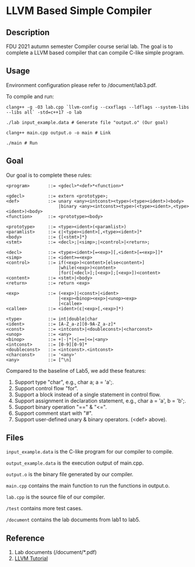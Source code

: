 # LLVM Based Simple Compiler

## Description
FDU 2021 autumn semester Compiler course serial lab. The goal is to complete a LLVM based compiler that can compile C-like simple program.

## Usage
Environment configuration please refer to /document/lab3.pdf.

To compile and run:

```shell
clang++ -g -O3 lab.cpp `llvm-config --cxxflags --ldflags --system-libs --libs all` -std=c++17 -o lab

./lab input_example.data # Generate file "output.o" (Our goal)

clang++ main.cpp output.o -o main # Link

./main # Run
```

## Goal

Our goal is to complete these rules:

```
<program>		::= <gdecl>*<def>*<function>*

<gdecl> 		::= extern <prototype>;
<def>			::= unary <any><intconst><type>(<type><ident>)<body>
					|binary <any><intconst><type>(<type><ident>,<type><ident>)<body>
<function> 		::= <prototype><body>

<prototype> 	::= <type><ident>(<paramlist>)
<paramlist> 	::= ε|<type><ident>[,<type><ident>]*
<body>			::= {[<stmt>]*}
<stmt>			::= <decl>;|<simp>;|<control>|<return>;

<decl>			::= <type><ident>[=<exp>][,<ident>[=<exp>]]*
<simp>			::= <ident>=<exp>
<control>		::= if(<exp>)<content>[else<content>]
					|while(<exp>)<content>
					|for([<decl>];[<exp>];[<exp>])<content>
<content>		::= <stmt>|<body>
<return>		::= return <exp>

<exp>			::= (<exp>)|<const>|<ident>
					|<exp><binop><exp>|<unop><exp>
					|<callee>
<callee>		::= <ident>(ε|<exp>[,<exp>]*)

<type>			::= int|double|char
<ident>			::= [A-Z_a-z][0-9A-Z_a-z]*
<const>			::= <intconst>|<doubleconst>|<charconst>
<unop>			::= <any>
<binop>			::= +|-|*|<|==|<=|<any>
<intconst>		::= [0-9][0-9]*
<doubleconst>	::=	<intconst>.<intconst>
<charconst>		::= '<any>'
<any>			::= [^\n]
```

Compared to the baseline of Lab5, we add these features:

1. Support type "char", e.g., char a; a = 'a';.
2. Support control flow "for".
3. Support a block instead of a single statement in control flow.
4. Support assignment in declaration statement, e.g., char a = 'a', b = 'b';.
5. Support binary operation "==" & "<=".
6. Support comment start with "#".
7. Support user-defined unary & binary operators. (\<def\> above).


## Files

`input_example.data` is the C-like program for our compiler to compile.

`output_example.data` is the execution output of main.cpp.

`output.o` is the binary file generated by our compiler.

`main.cpp` contains the main function to run the functions in output.o.

`lab.cpp` is the source file of our compiler.

`/test` contains more test cases.

`/document` contains the lab documents from lab1 to lab5.

## Reference
1. Lab documents (/document/*.pdf)
2. [LLVM Tutorial](https://llvm.org/docs/tutorial/index.html)
